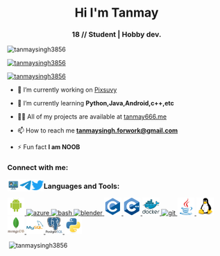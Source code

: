 <h1 align="center">Hi I'm Tanmay</h1>
<h3 align="center">18 // Student | Hobby dev.</h3>

<p align="left"> <img src="https://komarev.com/ghpvc/?username=tanmaysingh3856&label=Profile%20views&color=0e75b6&style=flat" alt="tanmaysingh3856" /> </p>

<p align="left"> <a href="https://github.com/ryo-ma/github-profile-trophy"><img src="https://github-profile-trophy.vercel.app/?username=tanmaysingh3856" alt="tanmaysingh3856" /></a> </p>

<p align="left"> <a href="https://twitter.com/tanmaysingh3856" target="blank"><img src="https://img.shields.io/twitter/follow/tanmaysingh3856?logo=twitter&style=for-the-badge" alt="tanmaysingh3856" /></a> </p>

- 🔭 I’m currently working on [Pixsuvy](https://github.com/pixsuvy/PixsuvyUserbot)

- 🌱 I’m currently learning **Python,Java,Android,c++,etc**

- 👨‍💻 All of my projects are available at [tanmay666.me](tanmay666.me)

- 📫 How to reach me **tanmaysingh.forwork@gmail.com**

- ⚡ Fun fact **I am NOOB**

<h3 align="left">Connect with me:</h3>
<p align="left">
<a href="https://tanmay666.me" class="padded"><img align="left" alt="https://tanmay666.me" width="28px" src="./res/website.png" /></a> 
<a href="https://telegram.dog/slrded" class="padded"><img align="left" alt="slr" width="28px" src="./res/telegram.png" /></a> 
<a href="https://twitter.com/tanmaysingh3856" class="padded"><img align="left" alt="Tanmay" width="28px" src="./res/twitter.png" /></a> 
</p>

<h3 align="left">Languages and Tools:</h3>
<p align="left"> <a href="https://developer.android.com" target="_blank" rel="noreferrer"> <img src="https://raw.githubusercontent.com/devicons/devicon/master/icons/android/android-original-wordmark.svg" alt="android" width="40" height="40"/> </a> <a href="https://azure.microsoft.com/en-in/" target="_blank" rel="noreferrer"> <img src="https://www.vectorlogo.zone/logos/microsoft_azure/microsoft_azure-icon.svg" alt="azure" width="40" height="40"/> </a> <a href="https://www.gnu.org/software/bash/" target="_blank" rel="noreferrer"> <img src="https://www.vectorlogo.zone/logos/gnu_bash/gnu_bash-icon.svg" alt="bash" width="40" height="40"/> </a> <a href="https://www.blender.org/" target="_blank" rel="noreferrer"> <img src="https://download.blender.org/branding/community/blender_community_badge_white.svg" alt="blender" width="40" height="40"/> </a> <a href="https://www.cprogramming.com/" target="_blank" rel="noreferrer"> <img src="https://raw.githubusercontent.com/devicons/devicon/master/icons/c/c-original.svg" alt="c" width="40" height="40"/> </a> <a href="https://www.w3schools.com/cpp/" target="_blank" rel="noreferrer"> <img src="https://raw.githubusercontent.com/devicons/devicon/master/icons/cplusplus/cplusplus-original.svg" alt="cplusplus" width="40" height="40"/> </a> <a href="https://www.docker.com/" target="_blank" rel="noreferrer"> <img src="https://raw.githubusercontent.com/devicons/devicon/master/icons/docker/docker-original-wordmark.svg" alt="docker" width="40" height="40"/> </a> <a href="https://git-scm.com/" target="_blank" rel="noreferrer"> <img src="https://www.vectorlogo.zone/logos/git-scm/git-scm-icon.svg" alt="git" width="40" height="40"/> </a> <a href="https://www.java.com" target="_blank" rel="noreferrer"> <img src="https://raw.githubusercontent.com/devicons/devicon/master/icons/java/java-original.svg" alt="java" width="40" height="40"/> </a> <a href="https://www.linux.org/" target="_blank" rel="noreferrer"> <img src="https://raw.githubusercontent.com/devicons/devicon/master/icons/linux/linux-original.svg" alt="linux" width="40" height="40"/> </a> <a href="https://www.mongodb.com/" target="_blank" rel="noreferrer"> <img src="https://raw.githubusercontent.com/devicons/devicon/master/icons/mongodb/mongodb-original-wordmark.svg" alt="mongodb" width="40" height="40"/> </a> <a href="https://www.mysql.com/" target="_blank" rel="noreferrer"> <img src="https://raw.githubusercontent.com/devicons/devicon/master/icons/mysql/mysql-original-wordmark.svg" alt="mysql" width="40" height="40"/> </a> <a href="https://www.postgresql.org" target="_blank" rel="noreferrer"> <img src="https://raw.githubusercontent.com/devicons/devicon/master/icons/postgresql/postgresql-original-wordmark.svg" alt="postgresql" width="40" height="40"/> </a> <a href="https://www.python.org" target="_blank" rel="noreferrer"> <img src="https://raw.githubusercontent.com/devicons/devicon/master/icons/python/python-original.svg" alt="python" width="40" height="40"/> </a> </p>

<p>&nbsp;<img align="center" src="https://github-readme-stats.vercel.app/api?username=tanmaysingh3856&show_icons=true&locale=en" alt="tanmaysingh3856" /></p>


